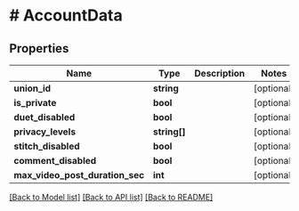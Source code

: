 # # AccountData

## Properties

Name | Type | Description | Notes
------------ | ------------- | ------------- | -------------
**union_id** | **string** |  | [optional]
**is_private** | **bool** |  | [optional]
**duet_disabled** | **bool** |  | [optional]
**privacy_levels** | **string[]** |  | [optional]
**stitch_disabled** | **bool** |  | [optional]
**comment_disabled** | **bool** |  | [optional]
**max_video_post_duration_sec** | **int** |  | [optional]

[[Back to Model list]](../../README.md#models) [[Back to API list]](../../README.md#endpoints) [[Back to README]](../../README.md)
